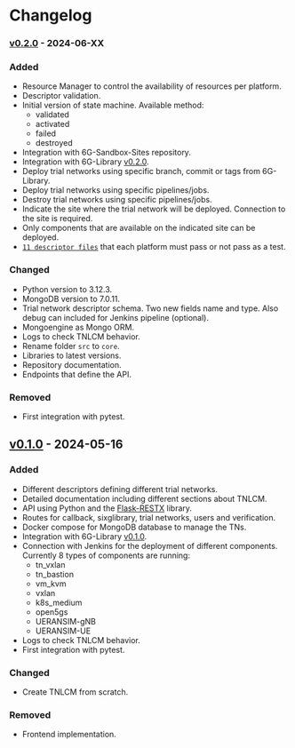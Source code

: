 # Changelog

### [v0.2.0] - 2024-06-XX

### Added

- Resource Manager to control the availability of resources per platform​.
- Descriptor validation.
- Initial version of state machine. Available method:
  - validated
  - activated
  - failed
  - destroyed
- Integration with 6G-Sandbox-Sites repository.
- Integration with 6G-Library [v0.2.0](https://github.com/6G-SANDBOX/6G-Library/releases/tag/v0.2.0).
- Deploy trial networks using specific branch, commit or tags from 6G-Library.
- Deploy trial networks using specific pipelines/jobs.
- Destroy trial networks using specific pipelines/jobs.
- Indicate the site where the trial network will be deployed. Connection to the site is required.
- Only components that are available on the indicated site can be deployed.
- [`11 descriptor files`](./descriptors/) that each platform must pass or not pass as a test.

### Changed

- Python version to 3.12.3.
- MongoDB version to 7.0.11.
- Trial network descriptor schema. Two new fields name and type. Also debug can included for Jenkins pipeline (optional).
- Mongoengine as Mongo ORM.
- Logs to check TNLCM behavior.
- Rename folder `src` to `core`.
- Libraries to latest versions.
- Repository documentation.
- Endpoints that define the API.

### Removed

- First integration with pytest.

## [v0.1.0] - 2024-05-16

### Added

- Different descriptors defining different trial networks.
- Detailed documentation including different sections about TNLCM.
- API using Python and the [Flask-RESTX](https://flask-restx.readthedocs.io/en/latest/) library.
- Routes for callback, sixglibrary, trial networks, users and verification.
- Docker compose for MongoDB database to manage the TNs.
- Integration with 6G-Library [v0.1.0](https://github.com/6G-SANDBOX/6G-Library/releases/tag/v0.1.0).
- Connection with Jenkins for the deployment of different components. Currently 8 types of components are running: 
  - tn_vxlan
  - tn_bastion
  - vm_kvm
  - vxlan
  - k8s_medium
  - open5gs
  - UERANSIM-gNB
  - UERANSIM-UE
- Logs to check TNLCM behavior.
- First integration with pytest.

### Changed

- Create TNLCM from scratch.

### Removed

- Frontend implementation.

[v0.2.0]: https://github.com/6G-SANDBOX/TNLCM/releases/tag/v0.2.0
[v0.1.0]: https://github.com/6G-SANDBOX/TNLCM/releases/tag/v0.1.0
